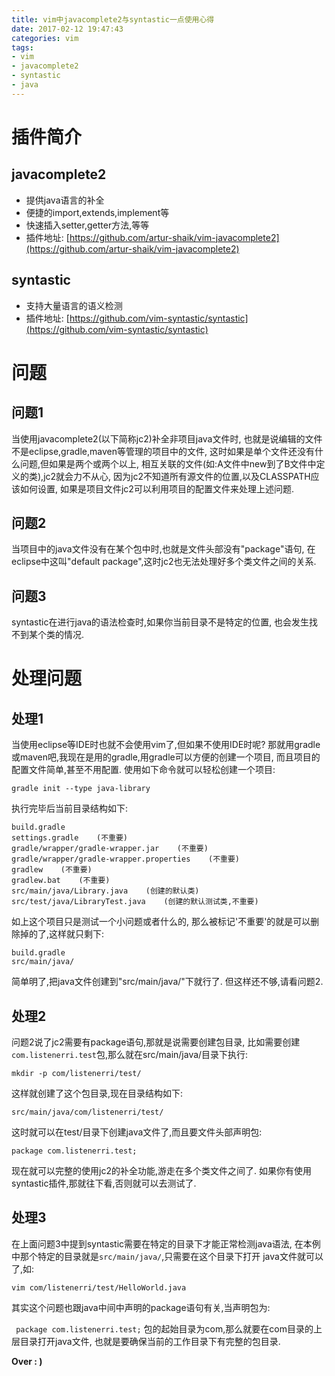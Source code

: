 ```yaml
---
title: vim中javacomplete2与syntastic一点使用心得
date: 2017-02-12 19:47:43
categories: vim
tags:
- vim
- javacomplete2
- syntastic
- java
---
```


# 插件简介
## javacomplete2
- 提供java语言的补全
- 便捷的import,extends,implement等
- 快速插入setter,getter方法,等等
- 插件地址: [https://github.com/artur-shaik/vim-javacomplete2](https://github.com/artur-shaik/vim-javacomplete2)

## syntastic
- 支持大量语言的语义检测
- 插件地址: [https://github.com/vim-syntastic/syntastic](https://github.com/vim-syntastic/syntastic)

# 问题
## 问题1
当使用javacomplete2(以下简称jc2)补全非项目java文件时,
也就是说编辑的文件不是eclipse,gradle,maven等管理的项目中的文件,
这时如果是单个文件还没有什么问题,但如果是两个或两个以上,
相互关联的文件(如:A文件中new到了B文件中定义的类),jc2就会力不从心,
因为jc2不知道所有源文件的位置,以及CLASSPATH应该如何设置,
如果是项目文件jc2可以利用项目的配置文件来处理上述问题.

## 问题2
当项目中的java文件没有在某个包中时,也就是文件头部没有"package"语句,
在eclipse中这叫"default package",这时jc2也无法处理好多个类文件之间的关系.

## 问题3
syntastic在进行java的语法检查时,如果你当前目录不是特定的位置,
也会发生找不到某个类的情况.

# 处理问题
## 处理1
当使用eclipse等IDE时也就不会使用vim了,但如果不使用IDE时呢?
那就用gradle或maven吧,我现在是用的gradle,用gradle可以方便的创建一个项目,
而且项目的配置文件简单,甚至不用配置.
使用如下命令就可以轻松创建一个项目:
```
gradle init --type java-library
```
执行完毕后当前目录结构如下:
```
build.gradle
settings.gradle    (不重要)
gradle/wrapper/gradle-wrapper.jar    (不重要)
gradle/wrapper/gradle-wrapper.properties    (不重要)
gradlew    (不重要)
gradlew.bat    (不重要)
src/main/java/Library.java    (创建的默认类)
src/test/java/LibraryTest.java    (创建的默认测试类,不重要)
```

如上这个项目只是测试一个小问题或者什么的,
那么被标记'不重要'的就是可以删除掉的了,这样就只剩下:
```
build.gradle
src/main/java/
```
简单明了,把java文件创建到"src/main/java/"下就行了.
但这样还不够,请看问题2.

## 处理2
问题2说了jc2需要有package语句,那就是说需要创建包目录,
比如需要创建`com.listenerri.test`包,那么就在src/main/java/目录下执行:
```
mkdir -p com/listenerri/test/
```
这样就创建了这个包目录,现在目录结构如下:
```
src/main/java/com/listenerri/test/
```
这时就可以在test/目录下创建java文件了,而且要文件头部声明包:
```
package com.listenerri.test;
```
现在就可以完整的使用jc2的补全功能,游走在多个类文件之间了.
如果你有使用syntastic插件,那就往下看,否则就可以去测试了.

## 处理3
在上面问题3中提到syntastic需要在特定的目录下才能正常检测java语法,
在本例中那个特定的目录就是`src/main/java/`,只需要在这个目录下打开
java文件就可以了,如:
```
vim com/listenerri/test/HelloWorld.java
```
其实这个问题也跟java中间中声明的package语句有关,当声明包为:

` package com.listenerri.test;`
包的起始目录为com,那么就要在com目录的上层目录打开java文件,
也就是要确保当前的工作目录下有完整的包目录.

**Over  : )**

